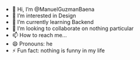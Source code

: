 - 👋 Hi, I’m @ManuelGuzmanBaena
- 👀 I’m interested in Design
- 🌱 I’m currently learning Backend
- 💞️ I’m looking to collaborate on nothing particular
- 📫 How to reach me...
- 😄 Pronouns: he
- ⚡ Fun fact: nothing is funny in my life

<!---
ManuelGuzmanBaena/ManuelGuzmanBaena is a ✨ special ✨ repository because its `README.md` (this file) appears on your GitHub profile.
You can click the Preview link to take a look at your changes.
--->
